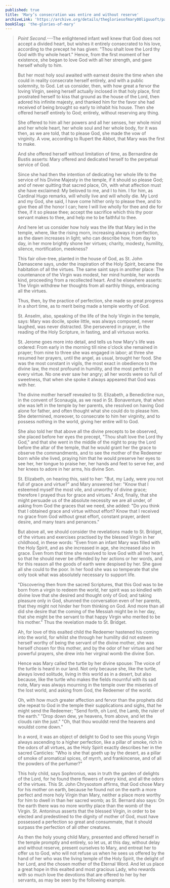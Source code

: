 ```yaml
---
published: true
title: 'Mary’s consecration was entire and without reserve'
archiveLink: 'https://archive.org/details/thegloriesofmary00liguuoft/page/398?view=theater'
bookSlug: 'the-glories-of-mary'
---
```


> *Point Second.*---The enlightened infant well knew that God does not accept a divided heart, but wishes it entirely consecrated to his love, according to the precept he has given: "Thou shalt love the Lord thy God with thy whole heart." Hence, from the first moment of her existence, she began to love God with all her strength, and gave herself wholly to him.
>
> But her most holy soul awaited with earnest desire the time when she could in reality consecrate herself entirely, and with a public solemnity, to God. Let us consider, then, with how great a fervor the loving Virgin, seeing herself actually inclosed in that holy place, first prostrated herself to kiss that ground as the house of the Lord, then adored his infinite majesty, and thanked him for the favor she had received of being brought so early to inhabit his house. Then she offered herself entirely to God; entirely, without reserving any thing.
>
> She offered to him all her powers and all her senses, her whole mind and her whole heart, her whole soul and her whole body, for it was then, as we are told, that to please God, she made the vow of virginity. A vow, according to Rupert the Abbot, that Mary was the first to make.
>
> And she offered herself without limitation of time, as Bernardine de Bustis asserts: Mary offered and dedicated herself to the perpetual service of God.
>
> Since she had then the intention of dedicating her whole life to the service of his Divine Majesty in the temple, if it should so please God; and of never quitting that sacred place, Oh, with what affection must she have exclaimed: My beloved to me, and I to him. I for him, as Cardinal Hugo remarks, will wholly live and will wholly die. My Lord and my God, she said, I have come hither only to please thee, and to give thee all the honor I can; here I will live wholly for thee and die for thee, if it so please thee; accept the sacrifice which this thy poor servant makes to thee, and help me to be faithful to thee.
>
> And here let us consider how holy was the life that Mary led in the temple, where, like the rising morn, increasing always in perfection, as the dawn increases in light; who can describe how, from day to day, in her more brightly shone her virtues; charity, modesty, humility, silence, mortification, meekness?
>
> This fair olive-tree, planted in the house of God, as St. John Damascene says, under the inspiration of the Holy Spirit, became the habitation of all the virtues. The same saint says in another place: The countenance of the Virgin was modest, her mind humble, her words kind, proceeding from a recollected heart. And he elsewhere asserts: The Virgin withdrew her thoughts from all earthly things, embracing all the virtues.
>
> Thus, then, by the practice of perfection, she made so great progress in a short time, as to merit being made a temple worthy of God.
>
> St. Anselm, also, speaking of the life of the holy Virgin in the temple, says: Mary was docile, spoke little, was always composed, never laughed, was never distracted. She persevered in prayer, in the reading of the Holy Scripture, in fasting, and all virtuous works.
>
> St. Jerome goes more into detail, and tells us how Mary's life was ordered: From early in the morning till nine o'clock she remained in prayer; from nine to three she was engaged in labor; at three she resumed her prayers, until the angel, as usual, brought her food. She was the most constant in vigils, the most exact in obedience to the divine law, the most profound in humility, and the most perfect in every virtue. No one ever saw her angry; all her words were so full of sweetness, that when she spoke it always appeared that God was with her.
>
> The divine mother herself revealed to St. Elizabeth, a Benedictine nun, in the convent of Sconaugia, as we read in St. Bonaventure, that when she was left in the temple by her parents, she resolved on having God alone for father, and often thought what she could do to please him. She determined, moreover, to consecrate to him her virginity, and to possess nothing in the world, giving her entire will to God.
>
> She also told her that above all the divine precepts to be observed, she placed before her eyes the precept, "Thou shalt love the Lord thy God," and that she went in the middle of the night to pray the Lord before the altar of the temple, that he would grant her the grace to observe the commandments, and to see the mother of the Redeemer born while she lived, praying him that he would preserve her eyes to see her, her tongue to praise her, her hands and feet to serve her, and her knees to adore in her arms, his divine Son.
>
> St. Elizabeth, on hearing this, said to her: "But, my Lady, were you not full of grace and virtue?" and Mary answered her: "Know that I esteemed myself the most vile, and unworthy of divine grace; therefore I prayed thus for grace and virtues." And, finally, that she might persuade us of the absolute necessity we are all under, of asking from God the graces that we need, she added: "Do you think that I obtained grace and virtue without effort? Know that I received no grace from God without great effort, constant prayer, ardent desire, and many tears and penances."
>
> But above all, we should consider the revelations made to St. Bridget, of the virtues and exercises practised by the blessed Virgin in her childhood, in these words: "Even from an infant Mary was filled with the Holy Spirit, and as she increased in age, she increased also in grace. Even from that time she resolved to love God with all her heart, so that he should never be offended by her actions or her words, and for this reason all the goods of earth were despised by her. She gave all she could to the poor. In her food she was so temperate that she only took what was absolutely necessary to support life.
>
> "Discovering then from the sacred Scriptures, that this God was to be born from a virgin to redeem the world, her spirit was so kindled with divine love that she desired and thought only of God; and taking pleasure only in God, shunned the conversation even of her parents, that they might not hinder her from thinking on God. And more than all did she desire that the coming of the Messiah might be in her day, that she might be the servant to that happy Virgin who merited to be his mother." Thus the revelation made to St. Bridget.
>
> Ah, for love of this exalted child the Redeemer hastened his coming into the world, for whilst she through her humility did not esteem herself worthy of being the servant of the divine mother, she was herself chosen for this mother, and by the odor of her virtues and her powerful prayers, she drew into her virginal womb the divine Son.
>
> Hence was Mary called the turtle by her divine spouse: The voice of the turtle is heard in our land. Not only because she, like the turtle, always loved solitude, living in this world as in a desert, but also because, like the turtle who makes the fields mournful with its sad note, Mary was always mourning in the temple over the miseries of the lost world, and asking from God, the Redeemer of the world.
>
> Oh, with how much greater affection and fervor than the prophets did she repeat to God in the temple their supplications and sighs, that he might send the Redeemer; "Send forth, oh Lord, the Lamb, the ruler of the earth." "Drop down dew, ye heavens, from above, and let the clouds rain the just." "Oh, that thou wouldst rend the heavens and wouldst come down."
>
> In a word, it was an object of delight to God to see this young Virgin always ascending to a higher perfection, like a pillar of smoke, rich in the odors of all virtues, as the Holy Spirit exactly describes her in the sacred Canticles: "Who is she that goeth up by the desert, as a pillar of smoke of aromatical spices, of myrrh, and frankincense, and of all the powders of the perfumer?"
>
> This holy child, says Sophronius, was in truth the garden of delights of the Lord, for he found there flowers of every kind, and all the odors of the virtues. This St. John Chrysostom affirms, that God chose Mary for his mother on earth, because he found not on the earth a more perfect and more holy Virgin than Mary, neither a place more worthy for him to dwell in than her sacred womb; as St. Bernard also says: On the earth there was no more worthy place than the womb of the Virgin. St. Antoninus asserts that the blessed Virgin, in order to be elected and predestined to the dignity of mother of God, must have possessed a perfection so great and consummate, that it should surpass the perfection of all other creatures.
>
> As then the holy young child Mary, presented and offered herself in the temple promptly and entirely, so let us, at this day, without delay and without reserve, present ourselves to Mary, and entreat her to offer us to God, who will not refuse us when he sees us offered by the hand of her who was the living temple of the Holy Spirit, the delight of her Lord, and the chosen mother of the Eternal Word. And let us place a great hope in this exalted and most gracious Lady, who rewards with so much love the devotions that are offered to her by her servants, as may be seen by the following example.
